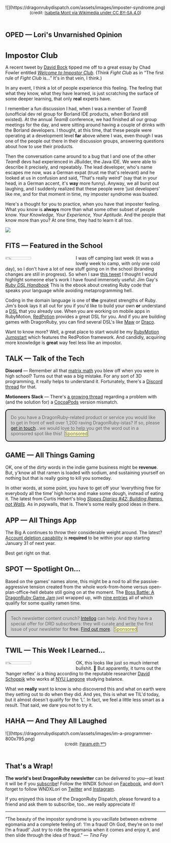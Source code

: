 <div style="display:none;font-size:0;line-height:0;max-height:0;mso-hide:all">DRD108: It's the all impostors all the time issue.</div>

<div style="padding-bottom: 0px width: 800px;">
	![](https://dragonrubydispatch.com/assets/images/imposter-syndrome.png)</div>

<div style="font-size: small; text-align: center; padding-bottom: 20px;">(credit: <a href="https://commons.wikimedia.org/wiki/File:ImposterSyndrome-OpenGraph.jpg">Isabella Mont via Wikimedia under CC BY-SA 4.0</a>)</div>

## OPED &#8212; Lori's Unvarnished Opinion

<div style="font-size: x-large; text-align: left; padding-top: 20px;"><b>Impostor Club</b></div>

A recent tweet by [David Bock](https://twitter.com/bokmann/status/1490847072802975744) tipped me off to a great essay by Chad Fowler entitled <em>[Welcome to Impostor Club](https://medium.com/@chadfowler/welcome-to-impostor-club-a800b95017c6)</em>. (Think <em>Fight Club</em> as in &ldquo;The first rule of <em>Fight Club</em> is&mldr;&rdquo; It's in that vein, I think.)

In any event, I think a lot of people experience this feeling. The feeling that what they know, what they have learned, is just scratching the surface of some deeper learning, that only <b>real</b> experts have.

I remember a fun discussion I had, when I was a member of <em>TeamB</em> (unofficial dev rel group for Borland IDE products, when Borland still existed). At the annual <em>TeamB</em> conference, we had finished all our group meetings for the day, and were sitting around having a couple of drinks with the Borland developers. I thought, at this time, that these people were operating at a development level <b>far</b> above where I was, even though I was one of the people out there in their discussion groups, answering questions about how to use their products. 

Then the conversation came around to a bug that I and one of the other <em>TeamB</em> devs had experienced in JBuilder, the Java IDE. We were able to describe it precisely, and repeatably. The lead developer, who's name escapes me now, was a German expat (trust me that's relevant) and he looked at us in confusion and said, &ldquo;That's really weird&rdquo; (say that in your head, in a German accent, it's <b>way</b> more funny). Anyway, we all burst out laughing, and I suddenly realized that these people were &lsquo;just developers&rsquo; like me, and for that moment in time, my imposter syndrome was busted.

Here's a thought for you to practice, when you have that imposter feeling. What you know is <b>always</b> more than what some other subset of people know. <em>Your Knowledge, Your Experience, Your Aptitude</em>. And the people that know more than you? At one time, they had to learn it all too.

![](https://dragonrubydispatch.com/assets/images/lori-olson-signature.jpg)

<div style="height: 50px"/>

## FITS &#8212; Featured in the School

<img src="https://dragonrubydispatch.com/assets/images/campers-300x175.png" style="float: left; padding-top: 5px; padding-right: 20px; padding-bottom: 5px; width: 40%">I was off camping last week (it was a lovely week to camp, with only one cold day), so I don't have a lot of new stuff going on in the school (branding changes are still in progress). So when I saw [this tweet](https://twitter.com/Cennydavidsson/status/1495503006472749057) I thought I would highlight someone else's work I have found immensely useful: Jim Gay's <em>[Ruby DSL Handbook](http://clean-ruby.com/dsl)</em> This is the ebook about creating Ruby code that speaks your language while avoiding metaprogramming hell.

Coding in the domain language is one of <b>the</b> greatest strengths of Ruby. Jim's book lays it all out for you if you'd like to build your own <b>or</b> understand a [DSL](https://en.wikipedia.org/wiki/Domain-specific_language) that you already use. When you are working on mobile apps in RubyMotion, [RedPotion](https://github.com/infinitered/redpotion) provides a great DSL for you. And if you are building games with DragonRuby, you can find several DSL's like [Maw](https://github.com/awfulcooking/maw) or [Draco](https://github.com/guitsaru/draco).

Want to know more? Well, a great place to start would be my [RubyMotion Jumpstart](https://wndx.school/p/rubymotion-jumpstart-2) which features the RedPotion framework. And candidly, acquiring more knowledge is <b>great</b> way feel less like an impostor.

## TALK &#8212; Talk of the Tech

<b>Discord</b> &mdash; Remember all that [matrix math](https://en.wikipedia.org/wiki/Matrix_(mathematics)) you blew off when you were in high school? Turns out that was a big mistake. For any sort of 3D programming, it really helps to understand it. Fortunately, there's a [Discord thread](https://discord.com/channels/608064116111966245/608064116984250379/980665975085080586) for that.

<b>Motioneers Slack</b> &mdash; There's [a growing thread](https://motioneers.slack.com/archives/C055RDLS0/p1653345419851739) regarding a problem with (and the solution for) a [CocoaPods](https://cocoapods.org) version mismatch.

<div style="background: #D6D5D5; padding: 15px; border-style: solid; border-width: 2px; border-color: black; margin-bottom: 15px; border-radius: 10px;" ><span style="color: #666666;">Do you have a DragonRuby-related product or service you would like to get in front of well over 1,200 raving DragonRuby-istas? If so, please <a href="mailto:lori@wndx.com">get in touch</a>...we would love to help you get the word out in a sponsored spot like this!&nbsp;&nbsp;<span style="background-color: #FFFFBB; border-style: solid; border-width: 1px; border-color: #666666">Sponsored</span></span></div>

## GAME &#8212; All Things Gaming

OK, one of the dirty words in the indie game business might be <b>revenue</b>. But, y'know all that ramen is loaded with sodium, and sustaining yourself on nothing but that is really going to kill you someday.

In other words, at some point, you have to get off your &lsquo;everything free for everybody all the time&rsquo; high horse and make some dough, instead of eating it. The latest from Curtis Hebert's blog <em>[Slopes Diaries #42: Building Ramps, not Walls](https://blog.curtisherbert.com/slopes-diaries-42-building-ramps-not-walls/)</em>. As in <em>pay</em>walls, that is. There's some really good ideas in there.

## APP &#8212; All Things App

The Big A continues to throw their considerable weight around. The latest? [Account deletion capability](https://developer.apple.com/news/?id=mdkbobfo) is <b>required</b> to be within your app starting January 31 of next year.

Best get right on that.

## SPOT &#8212; Spotlight On...

Based on the games' names alone, this might be a nod to all the passive-aggressive tension created from the whole work-from-home versus open-plan-office-hell debate still going on at the moment. The [Boss Battle: A DragonRuby Game Jam](https://itch.io/jam/boss-battle) just wrapped up, with [nine entries](https://itch.io/jam/boss-battle/entries) all of which qualify for some quality ramen time.

<div style="background: #D6D5D5; padding: 15px; border-style: solid; border-width: 2px; border-color: black; margin-bottom: 15px; border-radius: 10px;" ><span style="color: #666666;">Tech newsletter content crunch? <a href="https://intellog.com/content-crunch.html">Intellog</a> can help. And they have a special offer for DRD subscribers: they will curate and write the first issue of your newsletter for <b>free</b>. <a href="https://intellog.com/content-crunch.html">Find out more</a>.&nbsp;&nbsp;<span style="background-color: #FFFFBB; border-style: solid; border-width: 1px; border-color: #666666">Sponsored</span></span></div>

## TWIL &#8212; This Week I Learned...

<a href="https://twitter.com/schoppik/status/1526730086308794370"><img src="https://dragonrubydispatch.com/assets/images/hanger-reflex-628x364.png" style="float: left; padding-top: 5px; padding-right: 20px; padding-bottom: 5px; width: 40%"></a>OK, this looks like just so much internet bullshit. &#128169; But apparently, it turns out the &lsquo;hanger reflex&rsquo; <em>is</em> a thing according to the reputable researcher [David Schoppik](https://twitter.com/schoppik/status/1526730086308794370) who works at [NYU Langone](https://med.nyu.edu/faculty/david-schoppik) studying balance.

What we <b>really</b> want to know is who discovered this and what on earth were they setting out to do when they did. And yes, this is what we TIL'd today, but it almost doesn't qualify for the &lsquo;L&rsquo;. In fact, we feel a little less smart as a result. That said, we dare you not to try it.

## HAHA &#8212; And They All Laughed

<div style="padding-bottom: 0px width: 800px;">
	![](https://dragonrubydispatch.com/assets/images/im-a-programmer-800x795.png)</div>

<div style="font-size: small; text-align: center; padding-bottom: 20px;">(credit: <a href="https://twitter.com/Param_eth/status/1524211711934631936">Param.eth ᵍᵐ</a>)</div>
	
## That's a Wrap!

**The world's best DragonRuby newsletter** can be delivered to you&mdash;at least it will be if you [subscribe](https://motivated-experimenter-209.ck.page/bd51551808)! Follow the WNDX School on [Facebook](https://www.facebook.com/wndxschool), and don't forget to follow WNDXLori on [Twitter](https://twitter.com/wndxlori) and [Instagram](https://instagram.com/wndxlori).

If you enjoyed this issue of the DragonRuby Dispatch, please forward to a friend and ask them to subscribe, too...we really appreciate it!

---

&ldquo;The beauty of the impostor syndrome is you vacillate between extreme egomania and a complete feeling of: &lsquo;I’m a fraud! Oh God, they’re on to me! I’m a fraud!&rsquo; Just try to ride the egomania when it comes and enjoy it, and then slide through the idea of fraud.&rdquo; &mdash; <em>Tina Fey</em>